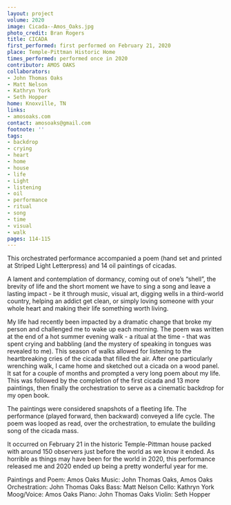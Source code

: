 ```yaml
---
layout: project
volume: 2020
image: Cicada--Amos_Oaks.jpg
photo_credit: Bran Rogers
title: CICADA
first_performed: first performed on February 21, 2020
place: Temple-Pittman Historic Home
times_performed: performed once in 2020
contributor: AMOS OAKS
collaborators:
- John Thomas Oaks
- Matt Nelson
- Kathryn York
- Seth Hopper
home: Knoxville, TN
links:
- amosoaks.com
contact: amosoaks@gmail.com
footnote: ''
tags:
- backdrop
- crying
- heart
- home
- house
- life
- Light
- listening
- oil
- performance
- ritual
- song
- time
- visual
- walk
pages: 114-115
---
```


This orchestrated performance accompanied a poem (hand set and printed at Striped Light Letterpress) and 14 oil paintings of cicadas.  

A lament and contemplation of dormancy, coming out of one’s “shell”, the brevity of life and the short moment we have to sing a song and leave a lasting impact - be it through music, visual art, digging wells in a third-world country, helping an addict get clean, or simply loving someone with your whole heart and making their life something worth living.

My life had recently been impacted by a dramatic change that broke my person and challenged me to wake up each morning.  The poem was written at the end of a hot summer evening walk - a ritual at the time - that was spent crying and babbling (and the mystery of speaking in tongues was revealed to me). This season of walks allowed for listening to the heartbreaking cries of the cicada that filled the air.  After one particularly wrenching walk, I came home and sketched out a cicada on a wood panel.  It sat for a couple of months and prompted a very long poem about my life.  This was followed by the completion of the first cicada and 13 more paintings, then finally the orchestration to serve as a cinematic backdrop for my open book.

The paintings were considered snapshots of a fleeting life.  The performance (played forward, then backward) conveyed a life cycle.  The poem was looped as read, over the orchestration, to emulate the building song of the cicada mass.

It occurred on February 21 in the historic Temple-Pittman house packed with around 150 observers just before the world as we know it ended.  As horrible as things may have been for the world in 2020, this performance released me and 2020 ended up being a pretty wonderful year for me.

Paintings and Poem:  Amos Oaks
Music:  John Thomas Oaks, Amos Oaks
Orchestration:  John Thomas Oaks
Bass:  Matt Nelson
Cello:  Kathryn York
Moog/Voice:  Amos Oaks
Piano:  John Thomas Oaks
Violin:  Seth Hopper
